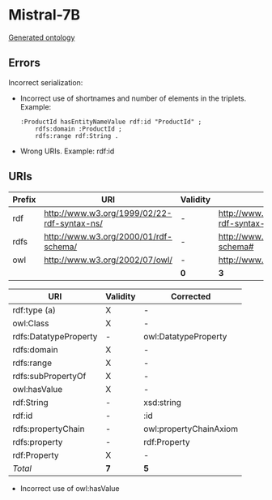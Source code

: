 # Mistral-7B

[Generated ontology](./ontology.txt)


## Errors

Incorrect serialization:
-   Incorrect use of shortnames and number of elements in the triplets. Example:
    ```
    :ProductId hasEntityNameValue rdf:id "ProductId" ;
        rdfs:domain :ProductId ;
        rdfs:range rdf:String .
    ```
-   Wrong URIs. Example: rdf:id


## URIs

| Prefix | URI                                           | Validity | Corrected                                   |
|--------|-----------------------------------------------|----------|---------------------------------------------|
| rdf    | http://www.w3.org/1999/02/22-rdf-syntax-ns/   | -        | http://www.w3.org/1999/02/22-rdf-syntax-ns# |
| rdfs   | http://www.w3.org/2000/01/rdf-schema/         | -        | http://www.w3.org/2000/01/rdf-schema#       |
| owl    | http://www.w3.org/2002/07/owl/                | -        | http://www.w3.org/2002/07/owl#              |
|        |                                               | **0**    | **3**                                       |


| URI                   | Validity | Corrected              |
|-----------------------|----------|------------------------|
| rdf:type (a)          | X        | -                      |
| owl:Class             | X        | -                      |
| rdfs:DatatypeProperty | -        | owl:DatatypeProperty   |
| rdfs:domain           | X        | -                      |
| rdfs:range            | X        | -                      | 
| rdfs:subPropertyOf    | X        | -                      |
| owl:hasValue          | X        | -                      |
| rdf:String            | -        | xsd:string             |
| rdf:id                | -        | :id                    |
| rdfs:propertyChain    | -        | owl:propertyChainAxiom |
| rdfs:property         | -        | rdf:Property           |
| rdf:Property          | X        | -                      |
| *Total*               | **7**    | **5**                  |

- Incorrect use of owl:hasValue